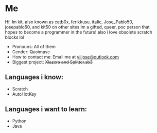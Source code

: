 # Me
Hi! Im kit, also known as catb0x, ferikkusu, itaIic, Jose_Pablo50, josepablo50, and kit50 on other sites
Im a gifted, queer, poc person that hopes to become a programmer in the future!
also i love obsolete scratch blocks lol

- Pronouns: All of them
- Gender: Quoimasc
- How to contact me: Email me at viijose@outlook.com
- Biggest project: ~~Xlazers and Splitter.sb3~~

## Languages i know:
- Scratch
- AutoHotKey

## Languages i want to learn:
- Python
- Java
